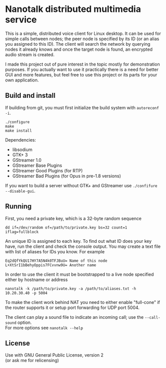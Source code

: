 # Nanotalk distributed multimedia service
This is a simple, distributed voice client for Linux desktop.
It can be used for simple calls between nodes;
the peer node is specified by its ID (or an alias you assigned to this ID).
The client will search the network by querying nodes it already knows and once the target node is found,
an encrypted audio stream is created.

I made this project out of pure interest in the topic mostly for demonstration purposes.
If you actually want to use it practically there is a need for better GUI and more features,
but feel free to use this project or its parts for your own application.

## Build and install
If building from git, you must first initialize the build system with `autoreconf -i`.

    ./configure
    make
    make install

Dependencies:

 * libsodium
 * GTK+ 3
 * GStreamer 1.0
 * GStreamer Base Plugins
 * GStreamer Good Plugins (for RTP)
 * GStreamer Bad Plugins (for Opus in pre-1.8 versions)

If you want to build a server without GTK+ and GStreamer use `./confifure --disable-gui`.

## Running
First, you need a private key, which is a 32-byte random sequence

    dd if=/dev/random of=/path/to/private.key bs=32 count=1 iflag=fullblock

An unique ID is assigned to each key.
To find out what ID does your key have, run the client and check the console output.
You may create a text file with list of aliases for IDs you know. For example

    Eq2dQfYkQU17HY7A5N4k0TFJBuU= Name of this node
    L+XtSrI1bBehyOppis7FCvvnw9U= Another name

In order to use the client it must be bootstrapped to a live node specified either by hostname or address

    nanotalk -k /path/to/private.key -a /path/to/aliases.txt -h 10.20.30.40 -p 5004

To make the client work behind NAT you need to either enable "full-cone" if the router supports it
or setup port forwarding for UDP port 5004.

The client can play a sound file to indicate an incoming call; use the `--call-sound` option.  
For more options see `nanotalk --help`

## License
Use with GNU General Public License, version 2  
(or ask me for relicensing)
